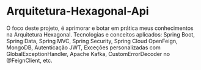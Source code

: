 # Arquitetura-Hexagonal-Api
O foco deste projeto, é aprimorar e botar em prática meus conhecimentos na Arquitetura Hexagonal. Tecnologias e conceitos aplicados: Spring Boot, Spring Data, Spring MVC, Spring Security, Spring Cloud OpenFeign, MongoDB, Autenticação JWT, Exceções personalizadas com GlobalExceptionHandler, Apache Kafka, CustomErrorDecoder no @FeignClient, etc.
